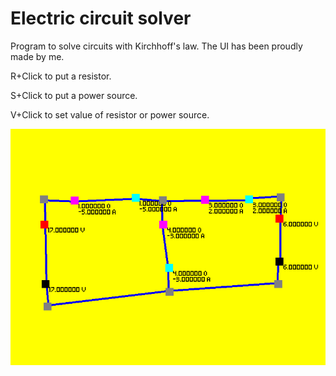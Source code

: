 # Electric circuit solver

Program to solve circuits with Kirchhoff's law. The UI has been proudly
made by me.

R+Click to put a resistor.

S+Click to put a power source.

V+Click to set value of resistor or power source.

![1](/img/screenshot.png)